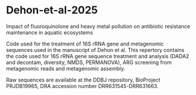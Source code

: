 # Dehon-et-al-2025
Impact of fluoroquinolone and heavy metal pollution on antibiotic resistance maintenance in aquatic  ecosystems

Code used for the treatment of 16S rRNA gene and metagenomic sequences used in the manuscript of Dehon et al. This repertory contains the code used for 16S rRNA gene sequence treatment and analysis (DADA2 and decontam, diversity, NMDS, PERMANOVA), ARG screening from metagenomic reads and metagenomic assembly.

Raw sequences are available at the DDBJ repository, BioProject PRJDB19965, DRA accession number DRR631545-DRR631663.
